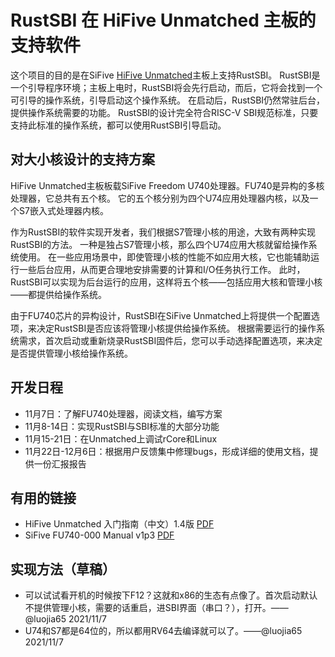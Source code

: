 # RustSBI 在 HiFive Unmatched 主板的支持软件

这个项目的目的是在SiFive [HiFive Unmatched](https://www.sifive.com/boards/hifive-unmatched)主板上支持RustSBI。
RustSBI是一个引导程序环境；主板上电时，RustSBI将会先行启动，而后，它将会找到一个可引导的操作系统，引导启动这个操作系统。
在启动后，RustSBI仍然常驻后台，提供操作系统需要的功能。
RustSBI的设计完全符合RISC-V SBI规范标准，只要支持此标准的操作系统，都可以使用RustSBI引导启动。

## 对大小核设计的支持方案

HiFive Unmatched主板板载SiFive Freedom U740处理器。FU740是异构的多核处理器，它总共有五个核。
它的五个核分别为四个U74应用处理器内核，以及一个S7嵌入式处理器内核。

作为RustSBI的软件实现开发者，我们根据S7管理小核的用途，大致有两种实现RustSBI的方法。
一种是独占S7管理小核，那么四个U74应用大核就留给操作系统使用。
在一些应用场景中，即使管理小核的性能不如应用大核，它也能辅助运行一些后台应用，从而更合理地安排需要的计算和I/O任务执行工作。
此时，RustSBI可以实现为后台运行的应用，这样将五个核——包括应用大核和管理小核——都提供给操作系统。

由于FU740芯片的异构设计，RustSBI在SiFive Unmatched上将提供一个配置选项，来决定RustSBI是否应该将管理小核提供给操作系统。
根据需要运行的操作系统需求，首次启动或重新烧录RustSBI固件后，您可以手动选择配置选项，来决定是否提供管理小核给操作系统。

## 开发日程

- 11月7日：了解FU740处理器，阅读文档，编写方案
- 11月8-14日：实现RustSBI与SBI标准的大部分功能
- 11月15-21日：在Unmatched上调试rCore和Linux
- 11月22日-12月6日：根据用户反馈集中修理bugs，形成详细的使用文档，提供一份汇报报告

## 有用的链接

- HiFive Unmatched 入门指南（中文）1.4版 [PDF](https://sifive.cdn.prismic.io/sifive/b9376339-5d60-45c9-8280-58fd0557c2f0_hifive-unmatched-gsg-v1p4_ZH.pdf)
- SiFive FU740-000 Manual v1p3 [PDF](https://sifive.cdn.prismic.io/sifive/de1491e5-077c-461d-9605-e8a0ce57337d_fu740-c000-manual-v1p3.pdf)

## 实现方法（草稿）

- 可以试试看开机的时候按下F12？这就和x86的生态有点像了。首次启动默认不提供管理小核，需要的话重启，进SBI界面（串口？），打开。——@luojia65 2021/11/7
- U74和S7都是64位的，所以都用RV64去编译就可以了。——@luojia65 2021/11/7
